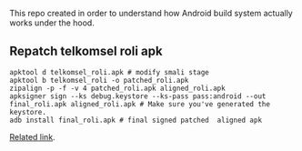 This repo created in order to understand how Android build system actually works under the hood.

## Repatch telkomsel roli apk

```shell
apktool d telkomsel_roli.apk # modify smali stage
apktool b telkomsel_roli -o patched_roli.apk
zipalign -p -f -v 4 patched_roli.apk aligned_roli.apk
apksigner sign --ks debug.keystore --ks-pass pass:android --out final_roli.apk aligned_roli.apk # Make sure you've generated the keystore.
adb install final_roli.apk # final signed patched  aligned apk
```

[Related link](https://www.facebook.com/permalink.php?story_fbid=pfbid06v2GZ6ctwsWStEkVt9KhYLzc3Gg8sQTpks9jqnFcEpJRKaiWepB45NxH4FbBDSMSl&id=100090321692618).
